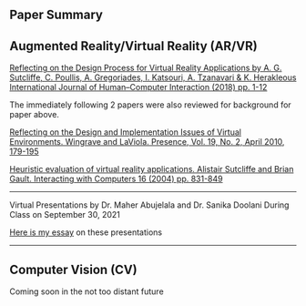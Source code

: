 Paper Summary
--

Augmented Reality/Virtual Reality (AR/VR)
--

[Reflecting on the Design Process for Virtual Reality Applications by A. G. Sutcliffe, C. Poullis, A. Gregoriades, I. Katsouri, A. Tzanavari & K. Herakleous
International Journal of Human–Computer Interaction (2018) pp. 1-12](https://github.com/ogennaesimai/ogenna.github.io/blob/main/Presentation_of_Reflecting_on_the_Design_Process_for_Virtual_Reality_Applications_Sutcliffe_et_al.md)  
  
The immediately following 2 papers were also reviewed for background for paper above.

[Reflecting on the Design and Implementation Issues of Virtual Environments. Wingrave and LaViola. Presence, Vol. 19, No. 2, April 2010, 179-195 ](https://github.com/ogennaesimai/ogenna.github.io/blob/main/Background_paper_Reflecting_on_the_Design_and_Implementation_Issues_of_Virtual_Environments_Wingrave_et_al.md)

[Heuristic evaluation of virtual reality applications. 
Alistair Sutcliffe and Brian Gault. Interacting with Computers 16 (2004) pp. 831-849 ](https://github.com/ogennaesimai/ogenna.github.io/blob/main/Background_paper_Heuristic_evaluation_of_virtual_reality_applications_Sutcliffe_et_al.md)  

---
Virtual Presentations by Dr. Maher Abujelala and Dr. Sanika Doolani During Class on September 30, 2021 

[Here is my essay](https://github.com/ogennaesimai/ogenna.github.io/blob/main/09302021_CSE_6369_Guest_Lecturer_presentations_Submitter_Ogenna_Esimai.pdf) on these presentations

---

Computer Vision (CV)
--

Coming soon in the not too distant future
